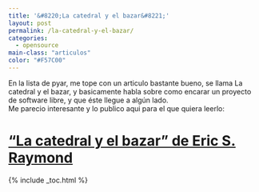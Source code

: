 ```yaml
---
title: '&#8220;La catedral y el bazar&#8221;'
layout: post
permalink: /la-catedral-y-el-bazar/
categories:
  - opensource
main-class: "articulos"
color: "#F57C00"
---
```

En la lista de pyar, me tope con un articulo bastante bueno, se llama La catedral y el bazar, y basicamente habla sobre como encarar un proyecto de software libre, y que éste llegue a algún lado.  
Me parecio interesante y lo publico aqui para el que quiera leerlo:

# <a href="http://www.sindominio.net/biblioweb-old/telematica/catedral.html" target="_blank">&#8220;La catedral y el bazar&#8221; de Eric S. Raymond</a>



{% include _toc.html %}
